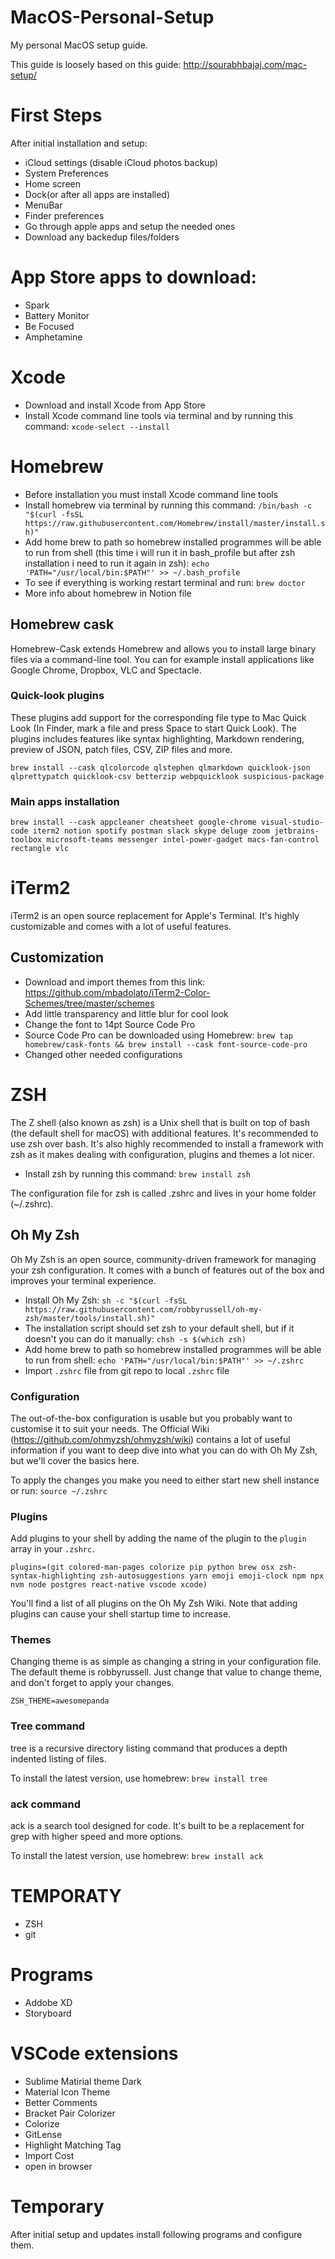 # MacOS-Personal-Setup
My personal MacOS setup guide.

This guide is loosely based on this guide:
http://sourabhbajaj.com/mac-setup/

# First Steps

After initial installation and setup:

- iCloud settings (disable iCloud photos backup)
- System Preferences
- Home screen
- Dock(or after all apps are installed)
- MenuBar
- Finder preferences
- Go through apple apps and setup the needed ones
- Download any backedup files/folders

# App Store apps to download:

- Spark
- Battery Monitor
- Be Focused
- Amphetamine

# Xcode

- Download and install Xcode from App Store
- Install Xcode command line tools via terminal and by running this command: 
  `xcode-select --install`
  
# Homebrew

- Before installation you must install Xcode command line tools
- Install homebrew via terminal by running this command: `/bin/bash -c "$(curl -fsSL https://raw.githubusercontent.com/Homebrew/install/master/install.sh)"`
- Add home brew to path so homebrew installed programmes will be able to run from shell (this time i will run it in bash_profile but after zsh installation i need to run it again in zsh): `echo 'PATH="/usr/local/bin:$PATH"' >> ~/.bash_profile`
- To see if everything is working restart terminal and run: `brew doctor`
- More info about homebrew in Notion file

## Homebrew cask

Homebrew-Cask extends Homebrew and allows you to install large binary files via a command-line tool. You can for example install applications like Google Chrome, Dropbox, VLC and Spectacle.

### Quick-look plugins

These plugins add support for the corresponding file type to Mac Quick Look (In Finder, mark a file and press Space to start Quick Look). The plugins includes features like syntax highlighting, Markdown rendering, preview of JSON, patch files, CSV, ZIP files and more.

`brew install --cask qlcolorcode qlstephen qlmarkdown quicklook-json qlprettypatch quicklook-csv betterzip webpquicklook suspicious-package`
    
### Main apps installation

  `brew install --cask appcleaner cheatsheet google-chrome visual-studio-code iterm2 notion spotify postman slack skype deluge zoom jetbrains-toolbox microsoft-teams messenger intel-power-gadget macs-fan-control rectangle vlc`

# iTerm2

iTerm2 is an open source replacement for Apple's Terminal. It's highly customizable and comes with a lot of useful features.

## Customization

- Download and import themes from this link: https://github.com/mbadolato/iTerm2-Color-Schemes/tree/master/schemes
- Add little transparency and little blur for cool look
- Change the font to 14pt Source Code Pro
- Source Code Pro can be downloaded using Homebrew: `brew tap homebrew/cask-fonts && brew install --cask font-source-code-pro`
- Changed other needed configurations

# ZSH

The Z shell (also known as zsh) is a Unix shell that is built on top of bash (the default shell for macOS) with additional features. It's recommended to use zsh over bash. It's also highly recommended to install a framework with zsh as it makes dealing with configuration, plugins and themes a lot nicer.

- Install zsh by running this command: `brew install zsh`

The configuration file for zsh is called .zshrc and lives in your home folder (~/.zshrc).

## Oh My Zsh

Oh My Zsh is an open source, community-driven framework for managing your zsh configuration. It comes with a bunch of features out of the box and improves your terminal experience.

- Install Oh My Zsh: `sh -c "$(curl -fsSL https://raw.githubusercontent.com/robbyrussell/oh-my-zsh/master/tools/install.sh)"`
- The installation script should set zsh to your default shell, but if it doesn't you can do it manually: `chsh -s $(which zsh)`
- Add home brew to path so homebrew installed programmes will be able to run from shell: `echo 'PATH="/usr/local/bin:$PATH"' >> ~/.zshrc`
- Import `.zshrc` file from git repo to local `.zshrc` file

### Configuration

The out-of-the-box configuration is usable but you probably want to customise it to suit your needs. The Official Wiki (https://github.com/ohmyzsh/ohmyzsh/wiki) contains a lot of useful information if you want to deep dive into what you can do with Oh My Zsh, but we'll cover the basics here.

To apply the changes you make you need to either start new shell instance or run: `source ~/.zshrc`

### Plugins

Add plugins to your shell by adding the name of the plugin to the `plugin` array in your `.zshrc`.

`plugins=(git colored-man-pages colorize pip python brew osx zsh-syntax-highlighting zsh-autosuggestions yarn emoji emoji-clock npm npx nvm node postgres react-native vscode xcode)`

You'll find a list of all plugins on the Oh My Zsh Wiki. Note that adding plugins can cause your shell startup time to increase.

### Themes

Changing theme is as simple as changing a string in your configuration file. The default theme is robbyrussell. Just change that value to change theme, and don't forget to apply your changes.

`ZSH_THEME=awesomepanda`

### Tree command

tree is a recursive directory listing command that produces a depth indented listing of files.

To install the latest version, use homebrew:
`brew install tree`

### ack command

ack is a search tool designed for code. It's built to be a replacement for grep with higher speed and more options.

To install the latest version, use homebrew:
`brew install ack`


# TEMPORATY

- ZSH
- git

# Programs

- Addobe XD
- Storyboard

# VSCode extensions

- Sublime Matirial theme Dark
- Material Icon Theme
- Better Comments
- Bracket Pair Colorizer
- Colorize
- GitLense
- Highlight Matching Tag
- Import Cost
- open in browser

# Temporary

After initial setup and updates install following programs and configure them.
